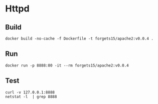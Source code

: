 Httpd
=====

Build
-----

```
docker build -no-cache -f Dockerfile -t forgets15/apache2:v0.0.4 .
```

Run
---

```
docker run -p 8888:80 -it --rm forgets15/apache2:v0.0.4
```

Test
----

```
curl -v 127.0.0.1:8888
netstat -l  | grep 8888
```
